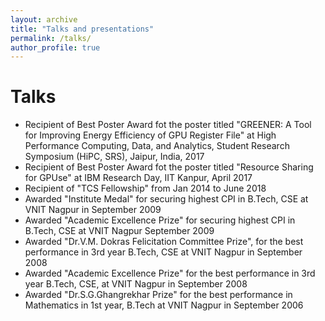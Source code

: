 ```yaml
---
layout: archive
title: "Talks and presentations"
permalink: /talks/
author_profile: true
---
```


Talks
======

* Recipient of Best Poster Award fot the poster titled "GREENER: A Tool for Improving Energy Efficiency of GPU Register File" at High Performance Computing, Data, and Analytics, Student Research Symposium (HiPC, SRS), Jaipur, India, 2017
* Recipient of Best Poster Award fot the poster titled "Resource Sharing for GPUse" at IBM Research Day, IIT Kanpur, April 2017
* Recipient of "TCS Fellowship" from Jan 2014 to June 2018
* Awarded "Institute Medal" for securing highest CPI in B.Tech, CSE at VNIT Nagpur in September 2009
* Awarded "Academic Excellence Prize" for securing highest CPI in B.Tech, CSE at VNIT Nagpur September 2009
* Awarded "Dr.V.M. Dokras Felicitation Committee Prize", for the best performance in 3rd year B.Tech, CSE at VNIT Nagpur in September 2008
* Awarded "Academic Excellence Prize" for the best performance in 3rd year B.Tech, CSE, at VNIT Nagpur in September 2008
* Awarded "Dr.S.G.Ghangrekhar Prize" for the best performance in Mathematics in 1st year, B.Tech at VNIT Nagpur in September 2006
